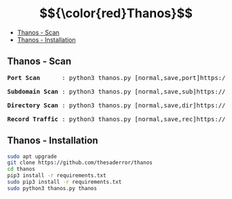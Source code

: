 # $${\color{red}Thanos}$$
- [Thanos - Scan](#thanos---scan)
- [Thanos - Installation](#thanos---installation)

## Thanos - Scan
<pre>
<b>Port Scan</b>      : python3 thanos.py [normal,save,port]https://example.com

<b>Subdomain Scan</b> : python3 thanos.py [normal,save,sub]https://example.com

<b>Directory Scan</b> : python3 thanos.py [normal,save,dir]https://example.com

<b>Record Traffic</b> : python3 thanos.py [normal,save,rec]https://example.com
</pre>

## Thanos - Installation
```bash
sudo apt upgrade
git clone https://github.com/thesaderror/thanos
cd thanos
pip3 install -r requirements.txt
sudo pip3 install -r requirements.txt
sudo python3 thanos.py thanos
```
